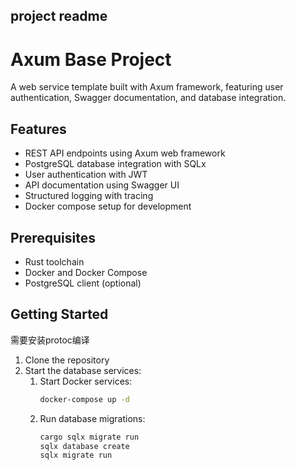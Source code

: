 ## project readme
# Axum Base Project

A web service template built with Axum framework, featuring user authentication, Swagger documentation, and database integration.

## Features

- REST API endpoints using Axum web framework
- PostgreSQL database integration with SQLx
- User authentication with JWT
- API documentation using Swagger UI
- Structured logging with tracing
- Docker compose setup for development

## Prerequisites

- Rust toolchain
- Docker and Docker Compose
- PostgreSQL client (optional)

## Getting Started

需要安装protoc编译

1. Clone the repository
2. Start the database services:
    1. Start Docker services:
       ```bash
       docker-compose up -d
       ```
    2. Run database migrations:
       ```bash
       cargo sqlx migrate run
       sqlx database create
       sqlx migrate run
       ```
